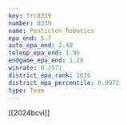 ```yaml
---
key: frc8339
number: 8339
name: Penticton Robotics
epa_end: 5.7
auto_epa_end: 2.48
teleop_epa_end: 1.95
endgame_epa_end: 1.28
winrate: 0.3571
district_epa_rank: 1626
district_epa_percentile: 0.0972
type: Team
---
```

[[2024bcvi]]
